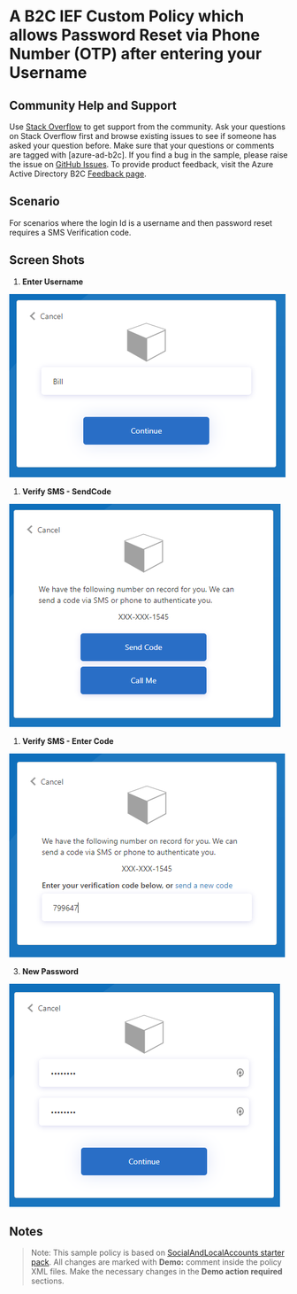 # A B2C IEF Custom Policy which allows Password Reset via Phone Number (OTP) after entering your Username

## Community Help and Support
Use [Stack Overflow](https://stackoverflow.com/questions/tagged/azure-ad-b2c) to get support from the community. Ask your questions on Stack Overflow first and browse existing issues to see if someone has asked your question before. Make sure that your questions or comments are tagged with [azure-ad-b2c].
If you find a bug in the sample, please raise the issue on [GitHub Issues](https://github.com/azure-ad-b2c/samples/issues).
To provide product feedback, visit the Azure Active Directory B2C [Feedback page](https://feedback.azure.com/forums/169401-azure-active-directory?category_id=160596).

## Scenario
For scenarios where the login Id is a username and then password reset requires a SMS Verification code.

## Screen Shots
1. **Enter Username**

![A prompt for user to input their Username only.](media/Screen1.png)

1. **Verify SMS - SendCode**

![A user is provided with two options. Send Code or Call Me.](media/Screen2_a.PNG)

1. **Verify SMS - Enter Code**

![A prompt is provided to input SMS code while providing an empty box is provided.](media/Screen2_b.PNG)

3. **New Password**

![Two fields are provided to input a New Password in twice.](media/Screen3.PNG)

## Notes
> Note:  This sample policy is based on [SocialAndLocalAccounts starter pack](https://github.com/Azure-Samples/active-directory-b2c-custom-policy-starterpack/tree/master/SocialAndLocalAccounts). All changes are marked with **Demo:** comment inside the policy XML files. Make the necessary changes in the **Demo action required** sections.
